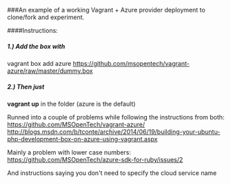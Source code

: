 ###An example of a working Vagrant + Azure provider deployment to clone/fork and experiment.

####Instructions:

##### 1.) Add the box with
vagrant box add azure https://github.com/msopentech/vagrant-azure/raw/master/dummy.box

##### 2.) Then just
**vagrant up** in the folder (azure is the default)


Runned into a couple of problems while following the instructions from both:
https://github.com/MSOpenTech/vagrant-azure/
http://blogs.msdn.com/b/tconte/archive/2014/06/19/building-your-ubuntu-php-development-box-on-azure-using-vagrant.aspx

Mainly a problem with lower case numbers:
https://github.com/MSOpenTech/azure-sdk-for-ruby/issues/2

And instructions saying you don't need to specify the cloud service name
